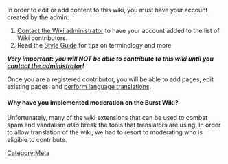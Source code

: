 <languages/> <translate> In order to edit or add content to this wiki, you must have your account created by the admin:

1.  [Contact the Wiki administrator](special-contact.md) to have your account added to the list of Wiki contributors.
2.  Read the [Style Guide](style-guide.md) for tips on terminology and more

***Very important: you will NOT be able to contribute to this wiki until you [contact the administrator](special-contact.md)!***

Once you are a registered contributor, you will be able to add pages, edit existing pages, and [perform language translations](help-translate.md).

#### Why have you implemented moderation on the Burst Wiki?

Unfortunately, many of the wiki extensions that can be used to combat spam and vandalism *also* break the tools that translators are using! In order to allow translation of the wiki, we had to resort to moderating who is eligible to contribute. </translate>

<Category:Meta>
